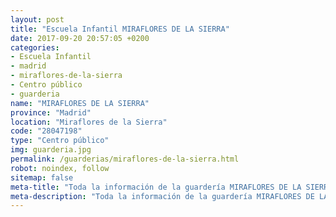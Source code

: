 ```yaml
---
layout: post
title: "Escuela Infantil MIRAFLORES DE LA SIERRA"
date: 2017-09-20 20:57:05 +0200
categories:
- Escuela Infantil
- madrid
- miraflores-de-la-sierra
- Centro público
- guarderia
name: "MIRAFLORES DE LA SIERRA"
province: "Madrid"
location: "Miraflores de la Sierra"
code: "28047198"
type: "Centro público"
img: guarderia.jpg
permalink: /guarderias/miraflores-de-la-sierra.html
robot: noindex, follow
sitemap: false
meta-title: "Toda la información de la guardería MIRAFLORES DE LA SIERRA"
meta-description: "Toda la información de la guardería MIRAFLORES DE LA SIERRA"
---
```

